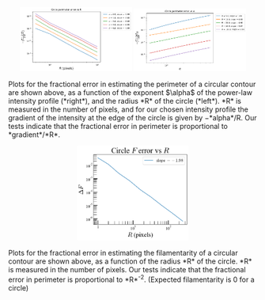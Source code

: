 <p align="middle">
  <img src="/tests/P_v_R.png" width="45%" />
  <img src="/tests/P_v_alpha.png" width="45%" />
</p>
Plots for the fractional error in estimating the perimeter of a circular contour are shown above, as a function of the exponent $\alpha$ of the power-law intensity profile (*right*), and the radius *R* of the circle (*left*). *R* is measured in the number of pixels, and for our chosen intensity profile the gradient of the intensity at the edge of the circle is given by −*alpha*/R. Our tests indicate that the fractional error in perimeter is proportional to *gradient*/*R*.

<p align="middle">
  <img src="/tests/F_error.png" width="45%" />
</p>
Plots for the fractional error in estimating the filamentarity of a circular contour are shown above, as a function of the radius *R* of the circle. *R* is measured in the number of pixels. Our tests indicate that the fractional error in perimeter is proportional to *R*<sup>-2</sup>. (Expected filamentarity is 0 for a circle)
